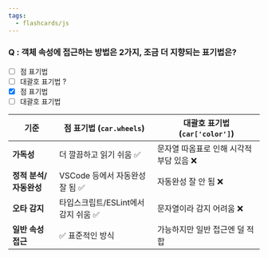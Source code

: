 ```yaml
---
tags:
  - flashcards/js
---
```

### Q : 객체 속성에 접근하는 방법은 2가지, 조금 더 지향되는 표기법은?
- [ ] 점 표기법
- [ ] 대괄호 표기법 
?
- [x] 점 표기법
- [ ] 대괄호 표기법 

| 기준             | 점 표기법 (`car.wheels`)    | 대괄호 표기법 (`car['color']`) |
| -------------- | ----------------------- | ------------------------ |
| **가독성**        | 더 깔끔하고 읽기 쉬움 ✅          | 문자열 따옴표로 인해 시각적 부담 있음 ❌  |
| **정적 분석/자동완성** | VSCode 등에서 자동완성 잘 됨 ✅   | 자동완성 잘 안 됨 ❌             |
| **오타 감지**      | 타입스크립트/ESLint에서 감지 쉬움 ✅ | 문자열이라 감지 어려움 ❌           |
| **일반 속성 접근**   | ✅ 표준적인 방식               | 가능하지만 일반 접근엔 덜 적합        |